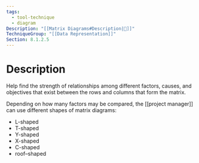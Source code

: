```yaml
---
tags:
  - tool-technique
  - diagram
Description: "[[Matrix Diagrams#Description|📝]]"
TechniqueGroup: "[[Data Representation]]"
Section: 8.1.2.5
---
```

# Description
Help find the strength of relationships among different factors, causes, and objectives that exist between the rows and columns that form the matrix.

Depending on how many factors may be compared, the [[project manager]] can use different shapes of matrix diagrams:
- L-shaped
- T-shaped
- Y-shaped
- X-shaped
- C-shaped
- roof–shaped